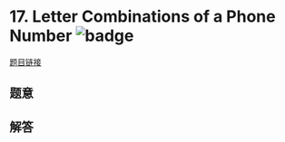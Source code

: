 # 17. Letter Combinations of a Phone Number ![badge](https://img.shields.io/badge/-medium-yellow?style=flat-square)

[题目链接](https://leetcode.com/problems/letter-combinations-of-a-phone-number)

## 题意

## 解答

